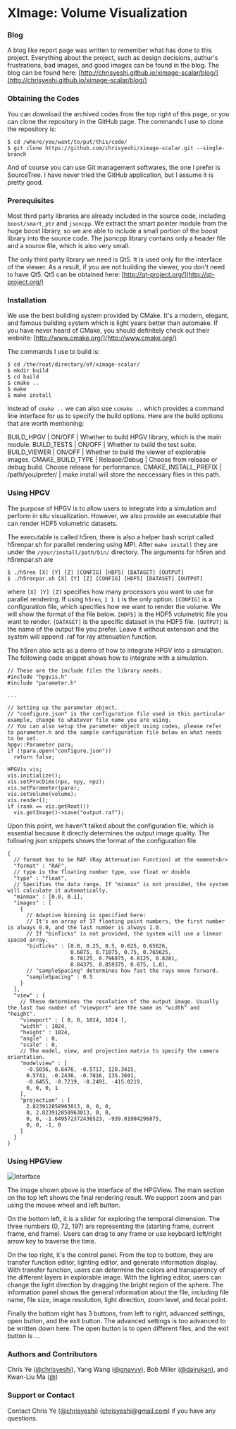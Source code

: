 XImage: Volume Visualization
======

### Blog ###

A blog like report page was written to remember what has done to this project. Everything about the project, such as design decisions, authur's frustrations, bad images, and good images can be found in the blog. The blog can be found here: [http://chrisyeshi.github.io/ximage-scalar/blog/](http://chrisyeshi.github.io/ximage-scalar/blog/)

### Obtaining the Codes ###

You can download the archived codes from the top right of this page, or you can clone the repository in the GitHub page. The commands I use to clone the repository is:

```
$ cd /where/you/want/to/put/this/code/
$ git clone https://github.com/chrisyeshi/ximage-scalar.git --single-branch
```

And of course you can use Git management softwares, the one I prefer is SourceTree. I have never tried the GitHub application, but I assume it is pretty good.


### Prerequisites ###

Most third party libraries are already included in the source code, including `boost/smart_ptr` and `jsoncpp`. We extract the smart pointer module from the huge boost library, so we are able to include a small portion of the boost library into the source code. The jsoncpp library contains only a header file and a source file, which is also very small.

The only third party library we need is Qt5. It is used only for the interface of the viewer. As a result, if you are not building the viewer, you don't need to have Qt5. Qt5 can be obtained here: [http://qt-project.org/](http://qt-project.org/)

### Installation ###

We use the best building system provided by CMake. It's a modern, elegant, and famous buliding system which is light years better than automake. If you have never heard of CMake, you should definitely check out their website: [http://www.cmake.org/](http://www.cmake.org/)

The commands I use to build is:

```
$ cd /the/root/directory/of/ximage-scalar/
$ mkdir build
$ cd build
$ cmake ..
$ make
$ make install
```

Instead of `cmake ..` we can also use `ccmake ..` which provides a command line interface for us to specify the build options. Here are the build options that are worth mentioning:

BUILD_HPGV | ON/OFF | Whether to build HPGV library, which is the main module.
BUILD_TESTS | ON/OFF | Whether to build the test suite.
BUILD_VIEWER | ON/OFF | Whether to build the viewer of explorable images.
CMAKE_BUILD_TYPE | Release/Debug | Choose from release or debug build. Choose release for performance.
CMAKE_INSTALL_PREFIX | /path/you/prefer/ | make install will store the neccessary files in this path.

### Using HPGV ###

The purpose of HPGV is to allow users to integrate into a simulation and perform in situ visualization. However, we also provide an executable that can render HDF5 volumetric datasets.

The executable is called h5ren, there is also a helper bash script called h5renpar.sh for parallel rendering using MPI. After `make install` they are under the `/your/install/path/bin/` directory. The arguments for h5ren and h5renpar.sh are

```
$ ./h5ren [X] [Y] [Z] [CONFIG] [HDF5] [DATASET] [OUTPUT]
$ ./h5renpar.sh [X] [Y] [Z] [CONFIG] [HDF5] [DATASET] [OUTPUT]
```

where `[X] [Y] [Z]` specifies how many processors you want to use for parallel rendering. If using `h5ren`, `1 1 1` is the only option. `[CONFIG]` is a configuration file, which specifies how we want to render the volume. We will show the format of the file below. `[HDF5]` is the HDF5 volumetric file you want to render. `[DATASET]` is the specific dataset in the HDF5 file. `[OUTPUT]` is the name of the output file you prefer. Leave it without extension and the system will append .raf for ray attenuation function.

The h5ren also acts as a demo of how to integrate HPGV into a simulation. The following code snippet shows how to integrate with a simulation.

```
// These are the include files the library needs.
#include "hpgvis.h"
#include "parameter.h"

...

// Setting up the parameter object.
// "configure.json" is the configuration file used in this particular example, change to whatever file name you are using.
// You can also setup the parameter object using codes, please refer to parameter.h and the sample configuration file below on what needs to be set.
hpgv::Parameter para;
if (!para.open("configure.json"))
  return false;

HPGVis vis;
vis.initialize();
vis.setProcDims(npx, npy, npz);
vis.setParameter(para);
vis.setVolume(volume);
vis.render();
if (rank == vis.getRoot())
  vis.getImage()->save("output.raf");
```

Upon this point, we haven't talked about the configuration file, which is essential because it directly determines the output image quality. The following json snippets shows the format of the configuration file.

```
{
  // format has to be RAF (Ray Attenuation Function) at the moment<br>
  "format" : "RAF",
  // type is the floating number type, use float or double
  "type" : "float",
  // Specifies the data range. If "minmax" is not provided, the system will calculate it automatically.
  "minmax" : [0.0, 0.1],
  "images" : [
    {
      // Adaptive binning is specified here:
      // It's an array of 17 floating point numbers, the first number is always 0.0, and the last number is always 1.0.
      // If "binTicks" is not provided, the system will use a linear spaced array.
      "binTicks" : [0.0, 0.25, 0.5, 0.625, 0.65626,
                    0.6875, 0.71875, 0.75, 0.765625,
                    0.78125, 0.796875, 0.8125, 0.8281,
                    0.84375, 0.859375, 0.875, 1.0],
      // "sampleSpacing" determines how fast the rays move forward.
      "sampleSpacing" : 0.5
    }
  ],
  "view" : {
    // These determines the resolution of the output image. Usually the last two number of "viewport" are the same as "width" and "height".
    "viewport" : [ 0, 0, 1024, 1024 ],
    "width" : 1024,
    "height" : 1024,
    "angle" : 0,
    "scale" : 0,
    // The model, view, and projection matrix to specify the camera orientation.
    "modelview" : [
      -0.5036, 0.6476, -0.5717, 128.3415,
      0.5741, -0.2436, -0.7816, 135.3691,
      -0.6455, -0.7219, -0.2491, -415.0219,
      0, 0, 0, 1
    ],
    "projection" : [
      2.823912858963013, 0, 0, 0,
      0, 2.823912858963013, 0, 0,
      0, 0, -1.649572372436523, -939.01904296875,
      0, 0, -1, 0
    ]
  }
}
```

### Using HPGView ###

![Interface](http://chrisyeshi.github.io/ximage-scalar/blog/contents/images/interface.png)

The image shown above is the interface of the HPGView. The main section on the top left shows the final rendering result. We support zoom and pan using the mouse wheel and left button.

On the bottom left, it is a slider for exploring the temporal dimension. The three numbers (0, 72, 197) are representing the (starting frame, current frame, end frame). Users can drag to any frame or use keyboard left/right arrow key to traverse the time.

On the top right, it's the control panel. From the top to bottom, they are transfer function editor, lighting editor, and generate information display. With transfer function, users can determine the colors and transparency of the different layers in explorable image. With the lighting editor, users can change the light direction by dragging the bright region of the sphere. The information panel shows the general information about the file, including file name, file size, image resolution, light direction, zoom level, and focal point.

Finally the bottom right has 3 buttons, from left to right, advanced settings, open button, and the exit button. The advanced settings is too advanced to be written down here. The open button is to open different files, and the exit button is ...

### Authors and Contributors ###

Chris Ye ([@chrisyeshi](https://github.com/chrisyeshi)), Yang Wang ([@gnavvy](https://github.com/gnavvy)), Bob Miller ([@dairukan](https://github.com/dairukan)), and Kwan-Liu Ma ([@](http://www.cs.ucdavis.edu/~ma))

### Support or Contact ###

Contact Chris Ye ([@chrisyeshi](https://github.com/chrisyeshi)) ([chrisyeshi@gmail.com](mailto:chrisyeshi@gmail.com)) if you have any questions.
